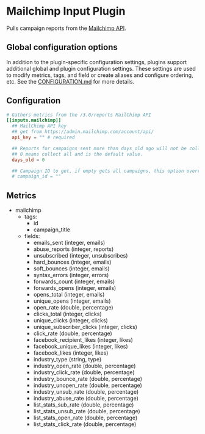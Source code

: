 # Mailchimp Input Plugin

Pulls campaign reports from the [Mailchimp API][1].

[1]: https://developer.mailchimp.com/

## Global configuration options <!-- @/docs/includes/plugin_config.md -->

In addition to the plugin-specific configuration settings, plugins support
additional global and plugin configuration settings. These settings are used to
modify metrics, tags, and field or create aliases and configure ordering, etc.
See the [CONFIGURATION.md][CONFIGURATION.md] for more details.

[CONFIGURATION.md]: ../../../docs/CONFIGURATION.md

## Configuration

```toml @sample.conf
# Gathers metrics from the /3.0/reports MailChimp API
[[inputs.mailchimp]]
  ## MailChimp API key
  ## get from https://admin.mailchimp.com/account/api/
  api_key = "" # required

  ## Reports for campaigns sent more than days_old ago will not be collected.
  ## 0 means collect all and is the default value.
  days_old = 0

  ## Campaign ID to get, if empty gets all campaigns, this option overrides days_old
  # campaign_id = ""
```

## Metrics

- mailchimp
  - tags:
    - id
    - campaign_title
  - fields:
    - emails_sent (integer, emails)
    - abuse_reports (integer, reports)
    - unsubscribed (integer, unsubscribes)
    - hard_bounces (integer, emails)
    - soft_bounces (integer, emails)
    - syntax_errors (integer, errors)
    - forwards_count (integer, emails)
    - forwards_opens (integer, emails)
    - opens_total (integer, emails)
    - unique_opens (integer, emails)
    - open_rate (double, percentage)
    - clicks_total (integer, clicks)
    - unique_clicks (integer, clicks)
    - unique_subscriber_clicks (integer, clicks)
    - click_rate (double, percentage)
    - facebook_recipient_likes (integer, likes)
    - facebook_unique_likes (integer, likes)
    - facebook_likes (integer, likes)
    - industry_type (string, type)
    - industry_open_rate (double, percentage)
    - industry_click_rate (double, percentage)
    - industry_bounce_rate (double, percentage)
    - industry_unopen_rate (double, percentage)
    - industry_unsub_rate (double, percentage)
    - industry_abuse_rate (double, percentage)
    - list_stats_sub_rate (double, percentage)
    - list_stats_unsub_rate (double, percentage)
    - list_stats_open_rate (double, percentage)
    - list_stats_click_rate (double, percentage)

